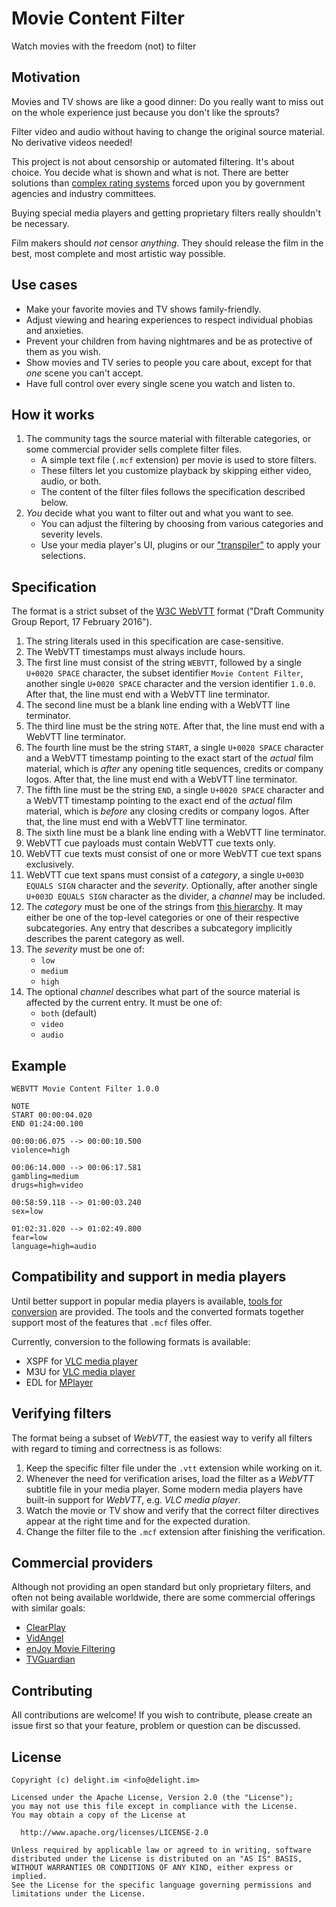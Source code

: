 # Movie Content Filter

Watch movies with the freedom (not) to filter

## Motivation

Movies and TV shows are like a good dinner: Do you really want to miss out on the whole experience just because you don't like the sprouts?

Filter video and audio without having to change the original source material. No derivative videos needed!

This project is not about censorship or automated filtering. It's about choice. You decide what is shown and what is not. There are better solutions than [complex rating systems](https://en.wikipedia.org/wiki/Motion_picture_rating_system) forced upon you by government agencies and industry committees.

Buying special media players and getting proprietary filters really shouldn't be necessary.

Film makers should *not* censor *anything*. They should release the film in the best, most complete and most artistic way possible.

## Use cases

 * Make your favorite movies and TV shows family-friendly.
 * Adjust viewing and hearing experiences to respect individual phobias and anxieties.
 * Prevent your children from having nightmares and be as protective of them as you wish.
 * Show movies and TV series to people you care about, except for that *one* scene you can't accept.
 * Have full control over every single scene you watch and listen to.

## How it works

 1. The community tags the source material with filterable categories, or some commercial provider sells complete filter files.
    * A simple text file (`.mcf` extension) per movie is used to store filters.
    * These filters let you customize playback by skipping either video, audio, or both.
    * The content of the filter files follows the specification described below.
 2. *You* decide what you want to filter out and what you want to see.
    * You can adjust the filtering by choosing from various categories and severity levels.
    * Use your media player's UI, plugins or our ["transpiler"](Tools/) to apply your selections.

## Specification

The format is a strict subset of the [W3C WebVTT](https://developer.mozilla.org/en-US/docs/Web/API/Web_Video_Text_Tracks_Format) format ("Draft Community Group Report, 17 February 2016").

 1. The string literals used in this specification are case-sensitive.
 1. The WebVTT timestamps must always include hours.
 1. The first line must consist of the string `WEBVTT`, followed by a single `U+0020 SPACE` character, the subset identifier `Movie Content Filter`, another single `U+0020 SPACE` character and the version identifier `1.0.0`. After that, the line must end with a WebVTT line terminator.
 1. The second line must be a blank line ending with a WebVTT line terminator.
 1. The third line must be the string `NOTE`. After that, the line must end with a WebVTT line terminator.
 1. The fourth line must be the string `START`, a single `U+0020 SPACE` character and a WebVTT timestamp pointing to the exact start of the *actual* film material, which is *after* any opening title sequences, credits or company logos. After that, the line must end with a WebVTT line terminator.
 1. The fifth line must be the string `END`, a single `U+0020 SPACE` character and a WebVTT timestamp pointing to the exact end of the *actual* film material, which is *before* any closing credits or company logos. After that, the line must end with a WebVTT line terminator.
 1. The sixth line must be a blank line ending with a WebVTT line terminator.
 1. WebVTT cue payloads must contain WebVTT cue texts only.
 1. WebVTT cue texts must consist of one or more WebVTT cue text spans exclusively.
 1. WebVTT cue text spans must consist of a *category*, a single `U+003D EQUALS SIGN` character and the *severity*. Optionally, after another single `U+003D EQUALS SIGN` character as the divider, a *channel* may be included.
 1. The *category* must be one of the strings from [this hierarchy](categories.json). It may either be one of the top-level categories or one of their respective subcategories. Any entry that describes a subcategory implicitly describes the parent category as well.
 1. The *severity* must be one of:
    * `low`
    * `medium`
    * `high`
 1. The optional *channel* describes what part of the source material is affected by the current entry. It must be one of:
    * `both` (default)
    * `video`
    * `audio`

## Example

```
WEBVTT Movie Content Filter 1.0.0

NOTE
START 00:00:04.020
END 01:24:00.100

00:00:06.075 --> 00:00:10.500
violence=high

00:06:14.000 --> 00:06:17.581
gambling=medium
drugs=high=video

00:58:59.118 --> 01:00:03.240
sex=low

01:02:31.020 --> 01:02:49.800
fear=low
language=high=audio
```

## Compatibility and support in media players

Until better support in popular media players is available, [tools for conversion](Tools/) are provided. The tools and the converted formats together support most of the features that `.mcf` files offer.

Currently, conversion to the following formats is available:

 * XSPF for [VLC media player](https://www.videolan.org/vlc/)
 * M3U for [VLC media player](https://www.videolan.org/vlc/)
 * EDL for [MPlayer](https://www.mplayerhq.hu/)

## Verifying filters

The format being a subset of *WebVTT*, the easiest way to verify all filters with regard to timing and correctness is as follows:

 1. Keep the specific filter file under the `.vtt` extension while working on it.
 1. Whenever the need for verification arises, load the filter as a *WebVTT* subtitle file in your media player. Some modern media players have built-in support for *WebVTT*, e.g. *VLC media player*.
 1. Watch the movie or TV show and verify that the correct filter directives appear at the right time and for the expected duration.
 1. Change the filter file to the `.mcf` extension after finishing the verification.

## Commercial providers

Although not providing an open standard but only proprietary filters, and often not being available worldwide, there are some commercial offerings with similar goals:

 * [ClearPlay](https://www.clearplay.com/)
 * [VidAngel](https://www.vidangel.com/)
 * [enJoy Movie Filtering](http://www.enjoymoviesyourway.com/)
 * [TVGuardian](http://www.tvguardian.com/)

## Contributing

All contributions are welcome! If you wish to contribute, please create an issue first so that your feature, problem or question can be discussed.

## License

```
Copyright (c) delight.im <info@delight.im>

Licensed under the Apache License, Version 2.0 (the "License");
you may not use this file except in compliance with the License.
You may obtain a copy of the License at

  http://www.apache.org/licenses/LICENSE-2.0

Unless required by applicable law or agreed to in writing, software
distributed under the License is distributed on an "AS IS" BASIS,
WITHOUT WARRANTIES OR CONDITIONS OF ANY KIND, either express or implied.
See the License for the specific language governing permissions and
limitations under the License.
```
